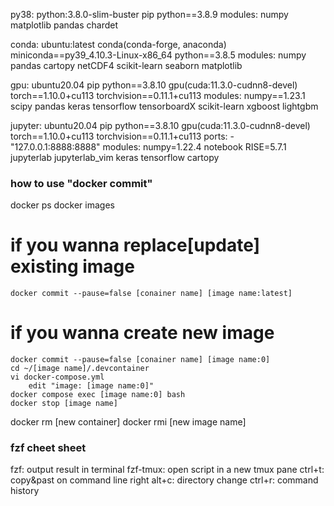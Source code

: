 py38:
    python:3.8.0-slim-buster
    pip
    python==3.8.9
    modules:
        numpy
        matplotlib
        pandas
        chardet

conda:
    ubuntu:latest
    conda(conda-forge, anaconda)
    miniconda==py39_4.10.3-Linux-x86_64
    python==3.8.5
    modules:
        numpy
        pandas
        cartopy
        netCDF4
        scikit-learn
        seaborn
        matplotlib

gpu:
    ubuntu20.04
    pip
    python==3.8.10
    gpu(cuda:11.3.0-cudnn8-devel)
    torch==1.10.0+cu113
    torchvision==0.11.1+cu113
    modules:
        numpy==1.23.1
        scipy
        pandas
        keras
        tensorflow
        tensorboardX
        scikit-learn
        xgboost
        lightgbm

jupyter: 
    ubuntu20.04
    pip
    python==3.8.10
    gpu(cuda:11.3.0-cudnn8-devel)
    torch==1.10.0+cu113
    torchvision==0.11.1+cu113
    ports:
        - "127.0.0.1:8888:8888"
    modules:
        numpy=1.22.4
        notebook
        RISE=5.7.1
        jupyterlab
        jupyterlab_vim
        keras
        tensorflow
        cartopy

### how to use "docker commit" ###
docker ps
docker images

# if you wanna replace[update] existing image
    docker commit --pause=false [conainer name] [image name:latest]
# if you wanna create new image
    docker commit --pause=false [conainer name] [image name:0]
    cd ~/[image name]/.devcontainer
    vi docker-compose.yml
        edit "image: [image name:0]"
    docker compose exec [image name:0] bash
    docker stop [image name]
docker rm [new container]
docker rmi [new image name]

### fzf cheet sheet ###
fzf: output result in terminal
fzf-tmux: open script in a new tmux pane
ctrl+t: copy&past on command line
right alt+c: directory change
ctrl+r: command history

